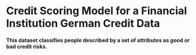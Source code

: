 # Credit Scoring Model for a Financial Institution German Credit Data
#### This dataset classifies people described by a set of attributes as good or bad credit risks.